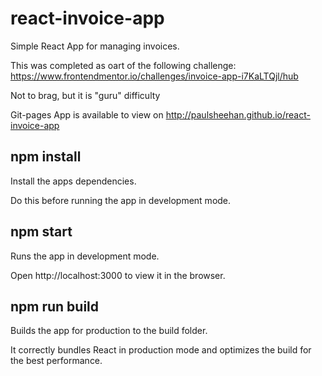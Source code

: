 # react-invoice-app
Simple React App for managing invoices. 

This was completed as oart of the following challenge: https://www.frontendmentor.io/challenges/invoice-app-i7KaLTQjl/hub

Not to brag, but it is "guru" difficulty

Git-pages App is available to view on http://paulsheehan.github.io/react-invoice-app 

## npm install

Install the apps dependencies.

Do this before running the app in development mode.

## npm start

Runs the app in development mode.

Open http://localhost:3000 to view it in the browser.


## npm run build

Builds the app for production to the build folder.

It correctly bundles React in production mode and optimizes the build for the best performance.
